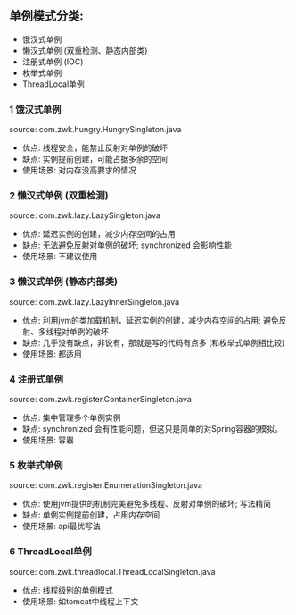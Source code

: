 ## 单例模式分类:
* 饿汉式单例
* 懒汉式单例 (双重检测、静态内部类)
* 注册式单例 (IOC)
* 枚举式单例
* ThreadLocal单例


### 1 饿汉式单例
source: com.zwk.hungry.HungrySingleton.java
* 优点: 线程安全，能禁止反射对单例的破坏
* 缺点: 实例提前创建，可能占据多余的空间
* 使用场景: 对内存没高要求的情况

### 2 懒汉式单例 (双重检测)
source: com.zwk.lazy.LazySingleton.java
* 优点: 延迟实例的创建，减少内存空间的占用
* 缺点: 无法避免反射对单例的破坏; synchronized 会影响性能
* 使用场景: 不建议使用

### 3 懒汉式单例 (静态内部类)
source: com.zwk.lazy.LazyInnerSingleton.java
* 优点: 利用jvm的类加载机制，延迟实例的创建，减少内存空间的占用; 避免反射、多线程对单例的破坏
* 缺点: 几乎没有缺点，非说有，那就是写的代码有点多 (和枚举式单例相比较)
* 使用场景: 都适用

### 4 注册式单例
source: com.zwk.register.ContainerSingleton.java
* 优点: 集中管理多个单例实例
* 缺点: synchronized 会有性能问题，但这只是简单的对Spring容器的模拟。
* 使用场景: 容器

### 5 枚举式单例
source: com.zwk.register.EnumerationSingleton.java
* 优点: 使用jvm提供的机制完美避免多线程、反射对单例的破坏; 写法精简
* 缺点: 单例实例提前创建，占用内存空间
* 使用场景: api最优写法

### 6 ThreadLocal单例
source: com.zwk.threadlocal.ThreadLocalSingleton.java
* 优点: 线程级别的单例模式
* 使用场景: 如tomcat中线程上下文